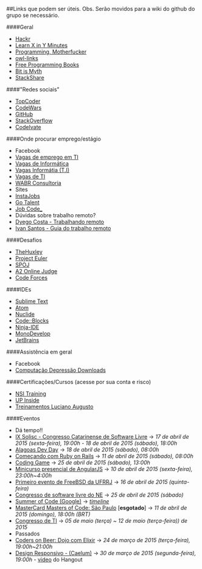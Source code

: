 ##Links que podem ser úteis.
Obs. Serão movidos para a wiki do github do grupo se necessário.

####Geral
- [Hackr](http://hackr.io/)
- [Learn X in Y Minutes](http://learnxinyminutes.com/)
- [Programming, Motherfucker](http://programming-motherfucker.com/become.html)
- [owl-links](http://owl-links.herokuapp.com/)
- [Free Programming Books](https://github.com/vhf/free-programming-books/blob/master/free-programming-books.md)
- [Bit is Myth](https://bitismyth.wordpress.com/)
- [StackShare](http://stackshare.io/)

####"Redes sociais"
- [TopCoder](http://www.topcoder.com/)
- [CodeWars](http://www.codewars.com/)
- [GitHub](https://www.github.com/)
- [StackOverflow](http://stackoverflow.com/)
- [CodeIvate](http://www.codeivate.com/)

####Onde procurar emprego/estágio
- Facebook
 - [Vagas de emprego em TI](https://www.facebook.com/groups/empregosti/)
 - [Vagas de Informática](https://www.facebook.com/groups/670009906402249/)
 - [Vagas Informátia (T.I)](https://www.facebook.com/groups/229074473875514/)
 - [Vagas de TI](https://www.facebook.com/groups/vagasdeti/)
 - [WABR Consultoria](https://www.facebook.com/wabrcons)
- Sites
 - [InstaJobs](http://instajobs.com.br/)
 - [Go Talent](http://www.gotalent.com.br/)
 - [Job Code_](http://jobcode.webflow.com/)
- Dúvidas sobre trabalho remoto?
 - [Dyego Costa - Trabalhando remoto](https://github.com/DyegoCosta/trabalhando-remoto)
 - [Ivan Santos - Guia do trabalho remoto](https://github.com/pragmaticivan/guia-do-trabalho-remoto)

####Desafios
- [TheHuxley](http://www.thehuxley.com/)
- [Project Euler](https://projecteuler.net/)
- [SPOJ](http://br.spoj.com/)
- [A2 Online Judge](http://www.ahmed-aly.com/)
- [Code Forces](http://codeforces.com/)

####IDEs
- [Sublime Text](http://www.sublimetext.com/)
- [Atom](https://atom.io/)
- [Nuclide](http://nuclide.io/)
- [Code::Blocks](http://www.codeblocks.org/)
- [Ninja-IDE](http://ninja-ide.org/)
- [MonoDevelop](http://www.monodevelop.com/)
- [JetBrains](https://www.jetbrains.com/)

####Assistência em geral
- Facebook
 - [Computação Depressão Downloads](https://www.facebook.com/groups/CDDownloads/)

####Certificações/Cursos (acesse por sua conta e risco)
- [NSI Training](https://www.facebook.com/nsitraining)
- [UP Inside](https://www.upinside.com.br/)
- [Treinamentos Luciano Augusto](http://www.lucianoaugusto.com.br/)

####Eventos
- Dá tempo!!
 - [IX Solisc - Congresso Catarinense de Software Livre](https://eventioz.com.br/e/ix-solisc-congresso-catarinense-de-software-livre) -> _17 de abril de 2015 (sexta-feira), 19:00h - 18 de abril de 2015 (sábado), 18:00h_
 - [Alagoas Dev Day](http://alagoasdevday.com.br/) -> _18 de abril de 2015 (sábado), 08:00h_
 - [Começando com Ruby on Rails](http://www.eventick.com.br/workshopadd) -> _11 de abril de 2015 (sábado), 08:00h_
 - [Coding Game](http://www.codingame.com/start) -> _25 de abril de 2015 (sábado), 13:00h_
 - [Minicurso presencial de AngularJS](http://www.meetup.com/NetCoders/events/221572928/) -> _10 de abril de 2015 (sexta-feira), 23:00h~4:00h_
 - [Primeiro evento de FreeBSD da UFRRJ](http://bsdday.fug.com.br/) -> _16 de abril de 2015 (quinta-feira)_
 - [Congresso de software livre do NE](http://www.softwarelivrene.org/) -> _25 de abril de 2015 (sábado)_
 - [Summer of Code (Google)](https://www.google-melange.com/gsoc/homepage/google/gsoc2015) -> _[timeline](https://www.google-melange.com/gsoc/events/google/gsoc2015)_
 - [MasterCard Masters of Code: São Paulo](http://mastersofcode.com/event/sao-paulo-brazil/) [**esgotado**] -> _11 de abril de 2015 (domingo), 18:00h (BRT)_
 - [Congresso de TI](http://congressodeti.com.br/) -> _05 de maio (terça) ~ 12 de maio (terça-feira)) de 2015_
- Passados
 - [Coders on Beer: Dojo com Elixir](https://eventioz.com.br/e/coders-on-beer-dojo-com-elixir?utm_source=eventioz&utm_medium=emailtrans&utm_campaign=ez_notification_prereg&utm_content=textlink&source=orevem) -> _24 de março de 2015 (terça-feira), 19:00h~21:00h_
 - [Design Responsivo - (Caelum)](http://www.eventick.com.br/hangout-sobre-web-design-respo?utm_source=Alura&utm_campaign=9ba17c136e-Alura_Mar_o_2015_Hangout_S_rgio_e_Luiz3_23_2015&utm_medium=email&utm_term=0_acded722d9-9ba17c136e-47317561&mc_cid=9ba17c136e&mc_eid=6f5a1fc2ef) -> _30 de março de 2015 (segunda-feira), 19:00h_ - [video](https://www.youtube.com/watch?v=PyY4hvpbB2Q) do Hangout